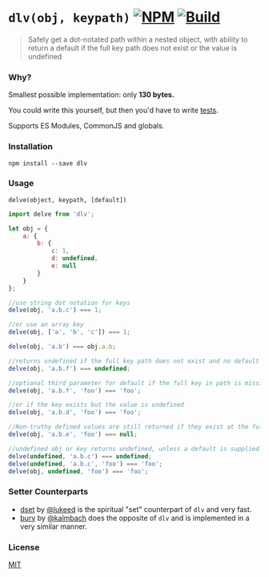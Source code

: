 # `dlv(obj, keypath)` [![NPM](https://img.shields.io/npm/v/dlv.svg)](https://npmjs.com/package/dlv) [![Build](https://travis-ci.org/developit/dlv.svg?branch=master)](https://travis-ci.org/developit/dlv)

> Safely get a dot-notated path within a nested object, with ability to return a default if the full key path does not exist or the value is undefined


### Why?

Smallest possible implementation: only **130 bytes.**

You could write this yourself, but then you'd have to write [tests].

Supports ES Modules, CommonJS and globals.


### Installation

`npm install --save dlv`


### Usage

`delve(object, keypath, [default])`

```js
import delve from 'dlv';

let obj = {
	a: {
		b: {
			c: 1,
			d: undefined,
			e: null
		}
	}
};

//use string dot notation for keys
delve(obj, 'a.b.c') === 1;

//or use an array key
delve(obj, ['a', 'b', 'c']) === 1;

delve(obj, 'a.b') === obj.a.b;

//returns undefined if the full key path does not exist and no default is specified
delve(obj, 'a.b.f') === undefined;

//optional third parameter for default if the full key in path is missing
delve(obj, 'a.b.f', 'foo') === 'foo';

//or if the key exists but the value is undefined
delve(obj, 'a.b.d', 'foo') === 'foo';

//Non-truthy defined values are still returned if they exist at the full keypath
delve(obj, 'a.b.e', 'foo') === null;

//undefined obj or key returns undefined, unless a default is supplied
delve(undefined, 'a.b.c') === undefined;
delve(undefined, 'a.b.c', 'foo') === 'foo';
delve(obj, undefined, 'foo') === 'foo';
```


### Setter Counterparts

- [dset](https://github.com/lukeed/dset) by [@lukeed](https://github.com/lukeed) is the spiritual "set" counterpart of `dlv` and very fast.
- [bury](https://github.com/kalmbach/bury) by [@kalmbach](https://github.com/kalmbach) does the opposite of `dlv` and is implemented in a very similar manner.


### License

[MIT](https://oss.ninja/mit/developit/)


[preact]: https://github.com/developit/preact
[tests]: https://github.com/developit/dlv/blob/master/test.js
